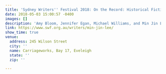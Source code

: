 ```yaml
---
title: 'Sydney Writers'' Festival 2018: On the Record: Historical Fiction'
date: 2018-05-03 15:00:57 -0400
images: []
description: 'Amy Bloom, Jennifer Egan, Michael Williams, and Min Jin Lee '
link: https://www.swf.org.au/writers/min-jin-lee/
show_time: true
venue:
  address: 245 Wilson Street
  city: ''
  name: Carriageworks, Bay 17, Eveleigh
  state: ''
  zip: ''

---
```

